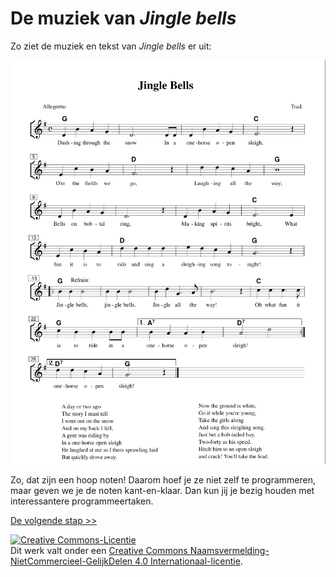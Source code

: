 # De muziek van *Jingle bells*

Zo ziet de muziek en tekst van *Jingle bells* er uit:

![Muziek en tekst](images/muziek-en-tekst.png)

Zo, dat zijn een hoop noten! Daarom hoef je ze niet zelf te programmeren, maar geven we je de noten kant-en-klaar. Dan kun jij je bezig houden met interessantere programmeertaken.

[De volgende stap >>](stap_2.md)

<a rel="license" href="http://creativecommons.org/licenses/by-nc-sa/4.0/"><img alt="Creative Commons-Licentie" style="border-width:0" src="https://i.creativecommons.org/l/by-nc-sa/4.0/88x31.png" /></a><br />Dit werk valt onder een <a rel="license" href="http://creativecommons.org/licenses/by-nc-sa/4.0/deed.nl">Creative Commons Naamsvermelding-NietCommercieel-GelijkDelen 4.0 Internationaal-licentie</a>.
